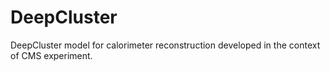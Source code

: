 # DeepCluster
DeepCluster model for calorimeter reconstruction developed in the context of CMS experiment.
